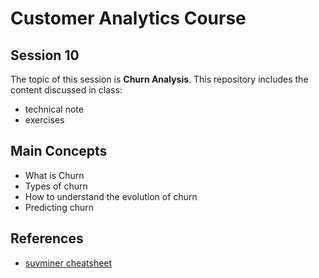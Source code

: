 # Customer Analytics Course

## Session 10

The topic of this session is **Churn Analysis**. This repository includes the content discussed in class:

  - technical note
  - exercises

## Main Concepts

  - What is Churn
  - Types of churn
  - How to understand the evolution of churn
  - Predicting churn
  
## References

 - [suvminer cheatsheet](https://github.com/rstudio/cheatsheets/raw/master/survminer.pdf)
